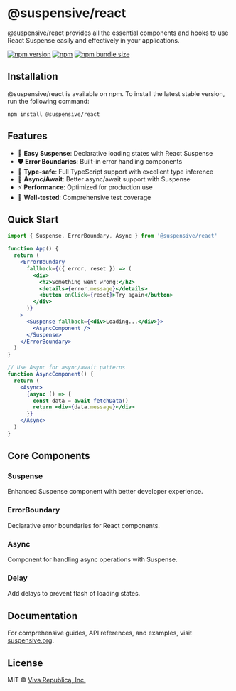 # @suspensive/react

@suspensive/react provides all the essential components and hooks to use React Suspense easily and effectively in your applications.

[![npm version](https://img.shields.io/npm/v/@suspensive/react?color=000&labelColor=000&logo=npm&label=)](https://www.npmjs.com/package/@suspensive/react)
[![npm](https://img.shields.io/npm/dm/@suspensive/react?color=000&labelColor=000)](https://www.npmjs.com/package/@suspensive/react)
[![npm bundle size](https://img.shields.io/bundlephobia/minzip/@suspensive/react?color=000&labelColor=000)](https://www.npmjs.com/package/@suspensive/react)

## Installation

@suspensive/react is available on npm. To install the latest stable version, run the following command:

```shell npm2yarn
npm install @suspensive/react
```

## Features

- 🚀 **Easy Suspense**: Declarative loading states with React Suspense
- 🛡️ **Error Boundaries**: Built-in error handling components
- 🎯 **Type-safe**: Full TypeScript support with excellent type inference
- 🔄 **Async/Await**: Better async/await support with Suspense
- ⚡ **Performance**: Optimized for production use
- 🧪 **Well-tested**: Comprehensive test coverage

## Quick Start

```jsx
import { Suspense, ErrorBoundary, Async } from '@suspensive/react'

function App() {
  return (
    <ErrorBoundary
      fallback={({ error, reset }) => (
        <div>
          <h2>Something went wrong:</h2>
          <details>{error.message}</details>
          <button onClick={reset}>Try again</button>
        </div>
      )}
    >
      <Suspense fallback={<div>Loading...</div>}>
        <AsyncComponent />
      </Suspense>
    </ErrorBoundary>
  )
}

// Use Async for async/await patterns
function AsyncComponent() {
  return (
    <Async>
      {async () => {
        const data = await fetchData()
        return <div>{data.message}</div>
      }}
    </Async>
  )
}
```

## Core Components

### Suspense

Enhanced Suspense component with better developer experience.

### ErrorBoundary

Declarative error boundaries for React components.

### Async

Component for handling async operations with Suspense.

### Delay

Add delays to prevent flash of loading states.

## Documentation

For comprehensive guides, API references, and examples, visit [suspensive.org](https://suspensive.org).

## License

MIT © [Viva Republica, Inc.](https://github.com/toss/suspensive/blob/main/LICENSE)
